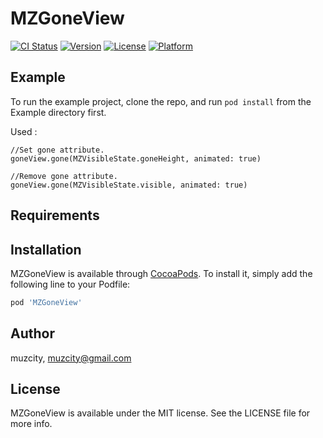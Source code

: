 # MZGoneView

[![CI Status](http://img.shields.io/travis/muzcity/MZGoneView.svg?style=flat)](https://travis-ci.org/muzcity/MZGoneView)
[![Version](https://img.shields.io/cocoapods/v/MZGoneView.svg?style=flat)](http://cocoapods.org/pods/MZGoneView)
[![License](https://img.shields.io/cocoapods/l/MZGoneView.svg?style=flat)](http://cocoapods.org/pods/MZGoneView)
[![Platform](https://img.shields.io/cocoapods/p/MZGoneView.svg?style=flat)](http://cocoapods.org/pods/MZGoneView)

## Example

To run the example project, clone the repo, and run `pod install` from the Example directory first.

Used :

```
//Set gone attribute.
goneView.gone(MZVisibleState.goneHeight, animated: true)

//Remove gone attribute.
goneView.gone(MZVisibleState.visible, animated: true)
```

## Requirements

## Installation

MZGoneView is available through [CocoaPods](http://cocoapods.org). To install
it, simply add the following line to your Podfile:

```ruby
pod 'MZGoneView'
```

## Author

muzcity, muzcity@gmail.com

## License

MZGoneView is available under the MIT license. See the LICENSE file for more info.

